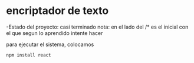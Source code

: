 <h1>encriptador de texto</h1>

-Estado del proyecto: casi terminado nota: en el lado del /* es el inicial con el que segun lo aprendido intente hacer

para ejecutar el sistema, colocamos

```npm install react```
